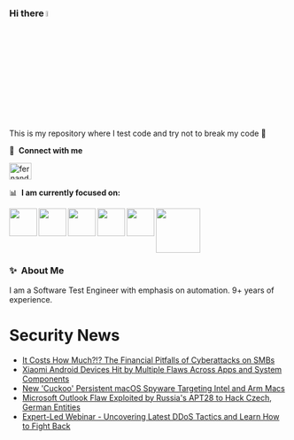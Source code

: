 ### Hi there <a href="https://www.gautamkrishnar.com/"><img src="https://media.giphy.com/media/hvRJCLFzcasrR4ia7z/giphy.gif" width="5%"></a>
This is my repository where I test code and try not to break my code :rofl:

🔗 &nbsp;**Connect with me**
<p align="left">
<a href="https://linkedin.com/in/fernandorlcruz" target="blank"><img align="center" src="https://raw.githubusercontent.com/rahuldkjain/github-profile-readme-generator/master/src/images/icons/Social/linked-in-alt.svg" alt="fernando cruz" height="30" width="40" /></a>
  
📊 &nbsp;**I am currently focused on:**

<img align="left" width='50' height='50' src="https://cdn.jsdelivr.net/gh/devicons/devicon/icons/python/python-original-wordmark.svg" />
<img align="left" width='50' height='50' src="https://cdn.jsdelivr.net/gh/devicons/devicon/icons/csharp/csharp-original.svg" />
<img align="left" width='50' height='50' src="https://cdn.jsdelivr.net/gh/devicons/devicon/icons/jenkins/jenkins-original.svg" />
<img align="left" width='50' height='50' src="https://specflow.org/wp-content/uploads/2021/05/SpecFlow-Icon.png" />
<img align="left" width='50' height='50' src="https://www.svgrepo.com/show/306098/githubactions.svg" />
<img width='80' height='80' src="https://cdn2.vectorstock.com/i/1000x1000/64/81/security-testing-concept-icon-safety-audit-key-vector-29166481.jpg" />
          
          
  
### ✨&nbsp; About Me

I am a Software Test Engineer with emphasis on automation. 9+ years of experience.

# Security News
<!-- BLOG-POST-LIST:START -->
- [It Costs How Much?!? The Financial Pitfalls of Cyberattacks on SMBs](https://thehackernews.com/2024/05/it-costs-how-much-financial-pitfalls-of.html)
- [Xiaomi Android Devices Hit by Multiple Flaws Across Apps and System Components](https://thehackernews.com/2024/05/xiaomi-android-devices-hit-by-multiple.html)
- [New &#39;Cuckoo&#39; Persistent macOS Spyware Targeting Intel and Arm Macs](https://thehackernews.com/2024/05/new-cuckoo-persistent-macos-spyware.html)
- [Microsoft Outlook Flaw Exploited by Russia&#39;s APT28 to Hack Czech, German Entities](https://thehackernews.com/2024/05/microsoft-outlook-flaw-exploited-by.html)
- [Expert-Led Webinar - Uncovering Latest DDoS Tactics and Learn How to Fight Back](https://thehackernews.com/2024/05/expert-led-webinar-learn-latest-ddos.html)
<!-- BLOG-POST-LIST:END -->
